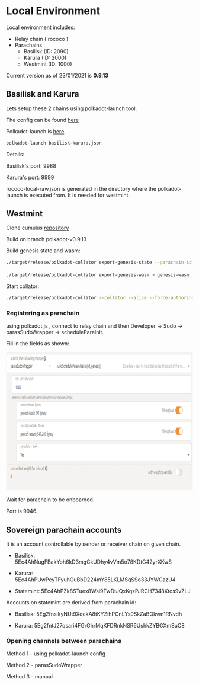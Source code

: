 # Local Environment


Local environment includes:
- Relay chain ( rococo )
- Parachains
    - Basilisk (ID: 2090)
    - Karura (ID: 2000)
    - Westmint (ID: 1000)

Current version as of 23/01/2021 is **0.9.13**

## Basilisk and Karura

Lets setup these 2 chains using polkadot-launch tool. 

The config can be found [here](https://github.com/galacticcouncil/Basilisk-node/blob/master/rococo-local/basilisk-karura.json) 

Polkadot-launch is [here](https://github.com/paritytech/polkadot-launch)

```bash
polkadot-launch basilisk-karura.json
```

Details:

Basilisk's port: 9988

Karura's port: 9999

rococo-local-raw.json is generated in the directory where the polkadot-launch is executed from. It is needed for westmint.


## Westmint

Clone cumulus [repository](https://github.com/paritytech/cumulus.git)

Build on branch polkadot-v0.9.13

Build genesis state and wasm:
```bash
./target/release/polkadot-collator export-genesis-state --parachain-id 1000 > genesis-state

./target/release/polkadot-collator export-genesis-wasm > genesis-wasm
```

Start collator:

```bash
./target/release/polkadot-collator --collator --alice --force-authoring --tmp --ws-port 9946 -- --execution wasm --chain ../../galactic/Basilisk-node/rococo-local-raw.json --port 30335
```

### Registering as parachain

using polkadot.js , connect to relay chain and then Developer -> Sudo -> parasSudoWrapper -> scheduleParaInit.

Fill in the fields as shown:

 <img width="1600" height="373" src="images/westmint-parachain.png" alt="Parachain registration">


Wait for parachain to be onboarded. 

Port is 9946.

## Sovereign parachain accounts

It is an account controllable by sender or receiver chain on given chain.

- Basilisk: 5Ec4AhNugFBakYoh6kD3mgCkUDhy4vVm5o78KDtG42yrXKwS

- Karura: 5Ec4AhPUwPeyTFyuhGuBbD224mY85LKLMSqSSo33JYWCazU4

- Statemint: 5Ec4AhPZk8STuex8Wsi9TwDtJQxKqzPJRCH7348Xtcs9vZLJ

Accounts on statemint are derived from parachain id:
- Basilisk: 5Eg2fnsikyNUt9XqekA8tKYZihPGnLYs9SkZaBQkvm1RNvdh
 
- Karura: 5Eg2fntJ27qsari4FGrGhrMqKFDRnkNSR6UshkZYBGXmSuC8



### Opening channels between parachains

Method 1 - using polkadot-launch config

Method 2 - parasSudoWrapper

Method 3 - manual